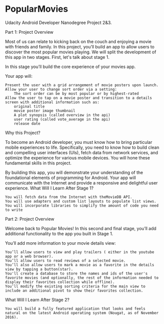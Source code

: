 # PopularMovies
Udacity Android Developer Nanodegree Project 2&amp;3.

Part 1:
Project Overview

Most of us can relate to kicking back on the couch and enjoying a movie with friends and family. In this project, you’ll build an app to allow users to discover the most popular movies playing. We will split the development of this app in two stages. First, let's talk about stage 1.

In this stage you’ll build the core experience of your movies app.

Your app will:

    Present the user with a grid arrangement of movie posters upon launch.
    Allow your user to change sort order via a setting:
        The sort order can be by most popular or by highest-rated
    Allow the user to tap on a movie poster and transition to a details screen with additional information such as:
        original title
        movie poster image thumbnail
        A plot synopsis (called overview in the api)
        user rating (called vote_average in the api)
        release date

Why this Project?

To become an Android developer, you must know how to bring particular mobile experiences to life. Specifically, you need to know how to build clean and compelling user interfaces (UIs), fetch data from network services, and optimize the experience for various mobile devices. You will hone these fundamental skills in this project.

By building this app, you will demonstrate your understanding of the foundational elements of programming for Android. Your app will communicate with the Internet and provide a responsive and delightful user experience.
What Will I Learn After Stage 1?

    You will fetch data from the Internet with theMovieDB API.
    You will use adapters and custom list layouts to populate list views.
    You will incorporate libraries to simplify the amount of code you need to write

Part 2:
Project Overview

Welcome back to Popular Movies! In this second and final stage, you’ll add additional functionality to the app you built in Stage 1.

You’ll add more information to your movie details view:

    You’ll allow users to view and play trailers ( either in the youtube app or a web browser).
    You’ll allow users to read reviews of a selected movie.
    You’ll also allow users to mark a movie as a favorite in the details view by tapping a button(star).
    You'll create a database to store the names and ids of the user's favorite movies (and optionally, the rest of the information needed to display their favorites collection while offline).
    You’ll modify the existing sorting criteria for the main view to include an additional pivot to show their favorites collection.

What Will I Learn After Stage 2?

    You will build a fully featured application that looks and feels natural on the latest Android operating system (Nougat, as of November 2016).
